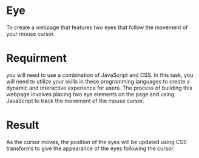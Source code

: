 # Eye
To create a webpage that features two eyes that follow the movement of your mouse cursor.
# Requirment
you will need to use a combination of JavaScript and CSS. In this task, you will need to utilize your skills in these programming languages to create a dynamic and interactive experience for users. The process of building this webpage involves placing two eye elements on the page and using JavaScript to track the movement of the mouse cursor. 
# Result
As the cursor moves, the position of the eyes will be updated using CSS transforms to give the appearance of the eyes following the cursor.
